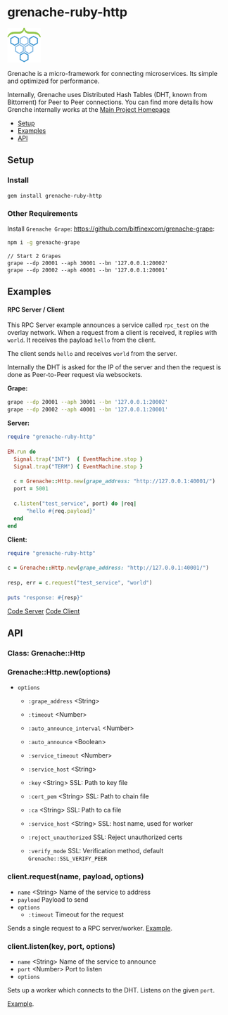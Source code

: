 # grenache-ruby-http

<img src="logo.png" width="15%" />

Grenache is a micro-framework for connecting microservices. Its simple and optimized for performance.

Internally, Grenache uses Distributed Hash Tables (DHT, known from Bittorrent) for Peer to Peer connections. You can find more details how Grenche internally works at the [Main Project Homepage](https://github.com/bitfinexcom/grenache)

 - [Setup](#setup)
 - [Examples](#examples)
 - [API](#api)

## Setup

### Install
```
gem install grenache-ruby-http
```

### Other Requirements

Install `Grenache Grape`: https://github.com/bitfinexcom/grenache-grape:

```bash
npm i -g grenache-grape
```

```
// Start 2 Grapes
grape --dp 20001 --aph 30001 --bn '127.0.0.1:20002'
grape --dp 20002 --aph 40001 --bn '127.0.0.1:20001'
```

## Examples

#### RPC Server / Client

This RPC Server example announces a service called `rpc_test`
on the overlay network. When a request from a client is received,
it replies with `world`. It receives the payload `hello` from the
client.

The client sends `hello` and receives `world` from the server.

Internally the DHT is asked for the IP of the server and then the
request is done as Peer-to-Peer request via websockets.

**Grape:**

```bash
grape --dp 20001 --aph 30001 --bn '127.0.0.1:20002'
grape --dp 20002 --aph 40001 --bn '127.0.0.1:20001'
```

**Server:**

```rb
require "grenache-ruby-http"

EM.run do
  Signal.trap("INT")  { EventMachine.stop }
  Signal.trap("TERM") { EventMachine.stop }

  c = Grenache::Http.new(grape_address: "http://127.0.0.1:40001/")
  port = 5001

  c.listen("test_service", port) do |req|
      "hello #{req.payload}"
  end
end
```

**Client:**

```rb
require "grenache-ruby-http"

c = Grenache::Http.new(grape_address: "http://127.0.0.1:40001/")

resp, err = c.request("test_service", "world")

puts "response: #{resp}"

```

[Code Server](https://github.com/bitfinexcom/grenache-ruby-http/blob/master/examples/worker.rb)
[Code Client](https://github.com/bitfinexcom/grenache-ruby-http/blob/master/examples/client.rb)

## API

### Class: Grenache::Http

### Grenache::Http.new(options)
  - `options`
    - `:grape_address` &lt;String&gt;
    - `:timeout` &lt;Number&gt;

    - `:auto_announce_interval` &lt;Number&gt;
    - `:auto_announce` &lt;Boolean&gt;
    - `:service_timeout` &lt;Number&gt;
    - `:service_host` &lt;String&gt;

    - `:key` &lt;String&gt; SSL: Path to key file
    - `:cert_pem` &lt;String&gt; SSL: Path to chain file
    - `:ca` &lt;String&gt; SSL: Path to ca file
    - `:service_host` &lt;String&gt; SSL: host name, used for worker
    - `:reject_unauthorized` SSL: Reject unauthorized certs
    - `:verify_mode` SSL: Verification method, default `Grenache::SSL_VERIFY_PEER`


### client.request(name, payload, options)
  - `name` &lt;String&gt; Name of the service to address
  - `payload` Payload to send
  - `options`
    - `:timeout` Timeout for the request

Sends a single request to a RPC server/worker.
[Example](https://github.com/bitfinexcom/grenache-ruby-http/blob/master/examples/client.rb).


### client.listen(key, port, options)
  - `name` &lt;String&gt; Name of the service to announce
  - `port` &lt;Number&gt; Port to listen
  - `options`

Sets up a worker which connects to the DHT.
Listens on the given `port`.

[Example](https://github.com/bitfinexcom/grenache-ruby-http/blob/master/examples/worker.rb).
